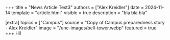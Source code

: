 +++
title = "News Article Test3"
authors = ["Alex Kreidler"]
date = 2024-11-14
template = "article.html"
visible = true
description = "bla bla bla"

[extra]
topics = ["Campus"]
source = "Copy of Campus preparedness story - Alex Kreidler"
image = "/unc-images/bell-tower.webp"
featured = true
+++
Hi!
